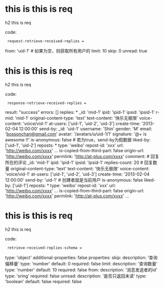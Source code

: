 # this is this is req

h2 this is req

code:

     request-retrieve-received-replies =
  from: 'uid-1' # 如果为空，则获取所有用户的
  limit: 10
  skip: 0
  unread: true


# this is this is req

h2 this is req

code:

     response-retrieve-received-replies =
  result: "success"
  errors: []
  replies:
    * _id: 'mid-1'
      ipid: 'ipid-1'
      ipsid: 'ipsid-1'
      r-mid: 'mid-1'
      original-content-type: 'text'
      text-content: '快乐无极限'
      voice-content: 'voice/vid-1'
      at-users: ['uid-1', 'uid-2', 'uid-3']
      create-time: '2013-02-04 12:00:00'
      send-by:
        _id: 'uid-1'
        username: 'Shin'
        gender: 'M'
        email: 'bossonchan@gmail.com'
        avatar: '/avatars/u/uid-1/1'
        signature: '@+ is awesome !!'
      is-anonymous: false # 若为true，send-by为假数据
      liked-by: ['uid-1', 'uid-2']
      reposts:
        * type: 'weibo'
          repost-id: 'xxx'
          url: 'http://weibo.com/xxxx'
        ...
      is-copied-from-third-part: false
      origin-url: 'http://weibo.com/xxxx'
      permlink: 'http://at-plus.com/xxxx'
      comment: # 回复所在的评论
        _id: 'mid-1'
        ipid: 'ipid-1'
        ipsid: 'ipsid-1'
        replies-count: 20 # 回复数量
        original-content-type: 'text'
        text-content: '快乐无极限'
        voice-content: 'voice/vid-1'
        at-users: ['uid-1', 'uid-2', 'uid-3']
        create-time: '2013-02-04 12:00:00'
        send-by: 'uid-1' # 创建者就是当前用户
        is-anonymous: false
        liked-by: ['uid-1']
        reposts:
          * type: 'weibo'
            repost-id: 'xxx'
            url: 'http://weibo.com/xxxx'
          ...
        is-copied-from-third-part: false
        origin-url: 'http://weibo.com/xxxx'
        permlink: 'http://at-plus.com/xxxx'
    ...


# this is this is req

h2 this is req

code:

     retrieve-received-replies-schema =
  type: 'object'
  additional-properties: false
  properties:
    skip:
      description: '查询偏移量'
      type: 'number'
      default: 0
      required: false
    limit:
      description: '查询数量'
      type: 'number'
      default: 10
      required: false
    from:
      description: '消息发送者的id'
      type: 'sring'
      required: false
    unread:
      description: '是否只返回未读'
      type: 'boolean'
      default: false
      required: false


